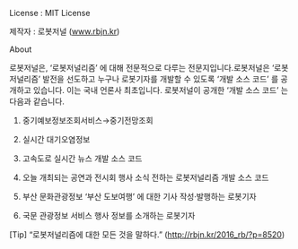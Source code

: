 License : MIT License

제작자 : 로봇저널 (www.rbjn.kr)

About

로봇저널은, ‘로봇저널리즘’ 에 대해 전문적으로 다루는 전문지입니다.로봇저널은 ‘로봇저널리즘’ 발전을 선도하고 누구나 로봇기자를 개발할 수 있도록 ‘개발 소스 코드’ 를 공개하고 있습니다. 이는 국내 언론사 최초입니다. 로봇저널이 공개한 ‘개발 소스 코드’ 는 다음과 같습니다.

1. 중기예보정보조회서비스→중기전망조회

2. 실시간 대기오염정보

3. 고속도로 실시간 뉴스 개발 소스 코드

4. 오늘 개최되는 공연과 전시회 행사 소식 전하는 로봇저널리즘 개발 소스 코드

5. 부산 문화관광정보 ‘부산 도보여행’ 에 대한 기사 작성·발행하는 로봇기자

6. 국문 관광정보 서비스 행사 정보를 소개하는 로봇기자

[Tip] “로봇저널리즘에 대한 모든 것을 말하다.” (http://rbjn.kr/2016_rb/?p=8520)


